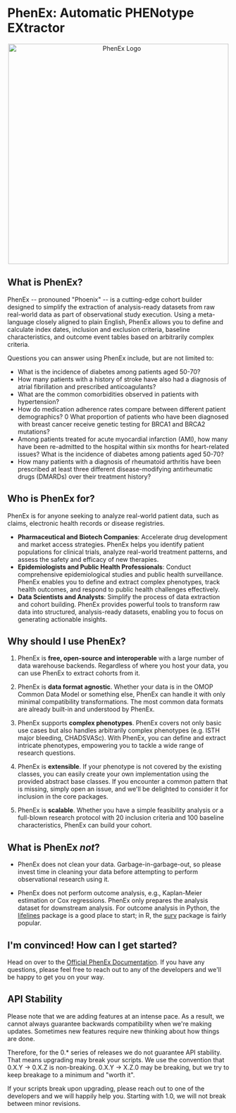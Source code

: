 # PhenEx: Automatic PHENotype EXtractor

<a href="https://github.com/Bayer-Group/PhenEx">
  <div style="text-align: center;">
    <img src="phenex.png" alt="PhenEx Logo" width="500" />
  </div>
</a>

## What is PhenEx?

PhenEx -- pronouned "Phoenix" -- is a cutting-edge cohort builder designed to simplify the extraction of analysis-ready datasets from raw real-world data as part of observational study execution. Using a meta-language closely aligned to plain English, PhenEx allows you to define and calculate index dates, inclusion and exclusion criteria, baseline characteristics, and outcome event tables based on arbitrarily complex criteria.

Questions you can answer using PhenEx include, but are not limited to:

- What is the incidence of diabetes among patients aged 50-70?
- How many patients with a history of stroke have also had a diagnosis of atrial fibrillation and prescribed anticoagulants?
- What are the common comorbidities observed in patients with hypertension?
- How do medication adherence rates compare between different patient demographics?
  0 What proportion of patients who have been diagnosed with breast cancer receive genetic testing for BRCA1 and BRCA2 mutations?
- Among patients treated for acute myocardial infarction (AMI), how many have been re-admitted to the hospital within six months for heart-related issues?
  What is the incidence of diabetes among patients aged 50-70?
- How many patients with a diagnosis of rheumatoid arthritis have been prescribed at least three different disease-modifying antirheumatic drugs (DMARDs) over their treatment history?

## Who is PhenEx for?

PhenEx is for anyone seeking to analyze real-world patient data, such as claims, electronic health records or disease registries.

- **Pharmaceutical and Biotech Companies**: Accelerate drug development and market access strategies. PhenEx helps you identify patient populations for clinical trials, analyze real-world treatment patterns, and assess the safety and efficacy of new therapies.
- **Epidemiologists and Public Health Professionals**: Conduct comprehensive epidemiological studies and public health surveillance. PhenEx enables you to define and extract complex phenotypes, track health outcomes, and respond to public health challenges effectively.
- **Data Scientists and Analysts**: Simplify the process of data extraction and cohort building. PhenEx provides powerful tools to transform raw data into structured, analysis-ready datasets, enabling you to focus on generating actionable insights.

## Why should I use PhenEx?

1. PhenEx is **free, open-source and interoperable** with a large number of data warehouse backends. Regardless of where you host your data, you can use PhenEx to extract cohorts from it.

2. PhenEx is **data format agnostic**. Whether your data is in the OMOP Common Data Model or something else, PhenEx can handle it with only minimal compatibility transformations. The most common data formats are already built-in and understood by PhenEx.

3. PhenEx supports **complex phenotypes**. PhenEx covers not only basic use cases but also handles arbitrarily complex phenotypes (e.g. ISTH major bleeding, CHADSVASc). With PhenEx, you can define and extract intricate phenotypes, empowering you to tackle a wide range of research questions.

4. PhenEx is **extensible**. If your phenotype is not covered by the existing classes, you can easily create your own implementation using the provided abstract base classes. If you encounter a common pattern that is missing, simply open an issue, and we'll be delighted to consider it for inclusion in the core packages.

5. PhenEx is **scalable**. Whether you have a simple feasibility analysis or a full-blown research protocol with 20 inclusion criteria and 100 baseline characteristics, PhenEx can build your cohort.

## What is PhenEx _not_?

- PhenEx does not clean your data. Garbage-in-garbage-out, so please invest time in cleaning your data before attempting to perform observational research using it.

- PhenEx does not perform outcome analysis, e.g., Kaplan-Meier estimation or Cox regressions. PhenEx only prepares the analysis dataset for downstream analysis. For outcome analysis in Python, the [lifelines](https://lifelines.readthedocs.io/en/latest/) package is a good place to start; in R, the [surv](https://cran.r-project.org/web/packages/survival/index.html) package is fairly popular.

## I'm convinced! How can I get started?

Head on over to the [Official PhenEx Documentation](https://bayer-group.github.io/PhenEx). If you have any questions, please feel free to reach out to any of the developers and we'll be happy to get you on your way.

## API Stability

Please note that we are adding features at an intense pace. As a result, we cannot always guarantee backwards compatibility when we're making updates. Sometimes new features require new thinking about how things are done.

Therefore, for the 0.\* series of releases we do not guarantee API stability. That means upgrading may break your scripts. We use the convention that 0.X.Y -> 0.X.Z is non-breaking. 0.X.Y -> X.Z.0 may be breaking, but we try to keep breakage to a minimum and "worth it".

If your scripts break upon upgrading, please reach out to one of the developers and we will happily help you. Starting with 1.0, we will not break between minor revisions.
